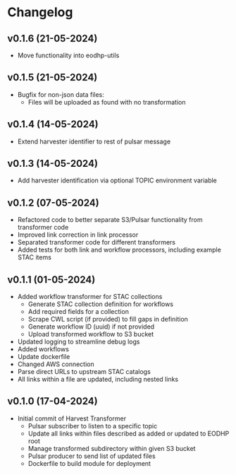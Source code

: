 # Changelog


## v0.1.6 (21-05-2024)

- Move functionality into eodhp-utils

## v0.1.5 (21-05-2024)

- Bugfix for non-json data files:
  - Files will be uploaded as found with no transformation

## v0.1.4 (14-05-2024)

- Extend harvester identifier to rest of pulsar message

## v0.1.3 (14-05-2024)

- Add harvester identification via optional TOPIC environment variable

## v0.1.2 (07-05-2024)

- Refactored code to better separate S3/Pulsar functionality from transformer code
- Improved link correction in link processor
- Separated transformer code for different transformers
- Added tests for both link and workflow processors, including example STAC items

## v0.1.1 (01-05-2024)

- Added workflow transformer for STAC collections
  - Generate STAC collection definition for workflows
  - Add required fields for a collection
  - Scrape CWL script (if provided) to fill gaps in definition
  - Generate workflow ID (uuid) if not provided
  - Upload transformed workflow to S3 bucket
- Updated logging to streamline debug logs
- Added workflows
- Update dockerfile
- Changed AWS connection
- Parse direct URLs to upstream STAC catalogs
- All links within a file are updated, including nested links

## v0.1.0 (17-04-2024)

- Initial commit of Harvest Transformer
  - Pulsar subscriber to listen to a specific topic
  - Update all links within files described as added or updated to EODHP root
  - Manage transformed subdirectory within given S3 bucket
  - Pulsar producer to send list of updated files
  - Dockerfile to build module for deployment
